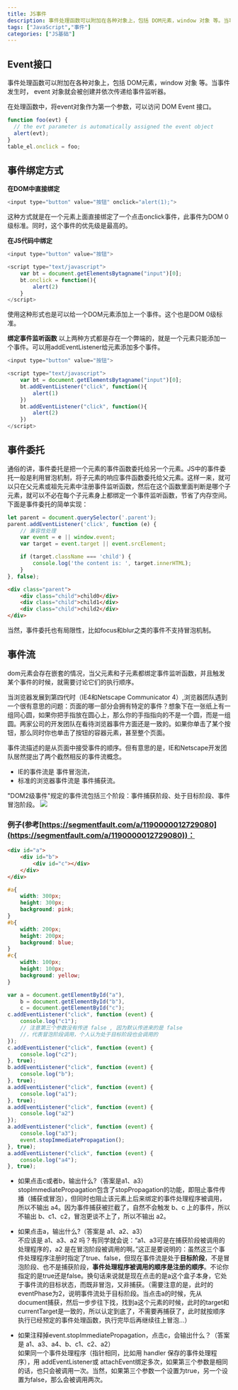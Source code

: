 ```yaml
---
title: JS事件
description: 事件处理函数可以附加在各种对象上，包括 DOM元素，window 对象 等。当事件发生时， event 对象就会被创建并依次传递给事件监听器。这种方式就是在一个元素上面直接绑定了一个点击onclick事件，此事件为DOM 0级标准。同时，这个事件的优先级......
tags: ["JavaScript","事件"]
categories: ["JS基础"]
---
```


## Event接口
事件处理函数可以附加在各种对象上，包括 DOM元素，window 对象 等。当事件发生时， event 对象就会被创建并依次传递给事件监听器。

在处理函数中，将event对象作为第一个参数，可以访问 DOM Event 接口。
```js
function foo(evt) {
  // the evt parameter is automatically assigned the event object
  alert(evt);
}
table_el.onclick = foo;
```

## 事件绑定方式

**在DOM中直接绑定**<br>
```js
<input type="button" value="按钮" onclick="alert(1);">
```
这种方式就是在一个元素上面直接绑定了一个点击onclick事件，此事件为DOM 0级标准。同时，这个事件的优先级是最高的。

**在JS代码中绑定**<br>
```js
<input type="button" value="按钮">

<script type="text/javascript">
	var bt = document.getElementsBytagname("input")[0];
	bt.onclick = function(){
		alert(2)
	}
</script>
```
使用这种形式也是可以给一个DOM元素添加上一个事件。这个也是DOM 0级标准。

**绑定事件监听函数**
以上两种方式都是存在一个弊端的，就是一个元素只能添加一个事件。可以用addEventListener给元素添加多个事件。
```js
<input type="button" value="按钮">

<script type="text/javascript">
	var bt = document.getElementsBytagname("input")[0];
	bt.addEventListener("click", function(){
		alert(1)
	})
	bt.addEventListener("click", function(){
		alert(2)
	})
</script>
```

## 事件委托
通俗的讲，事件委托是把一个元素的事件函数委托给另一个元素。JS中的事件委托一般是利用冒泡机制，将子元素的响应事件函数委托给父元素。这样一来，就可以只在父元素或祖先元素中注册事件监听函数，然后在这个函数里面判断是哪个子元素，就可以不必在每个子元素身上都绑定一个事件监听函数，节省了内存空间。下面是事件委托的简单实现：
```js
let parent = document.querySelector('.parent');
parent.addEventListener('click', function (e) {
    // 兼容性处理
    var event = e || window.event;
    var target = event.target || event.srcElement;

    if (target.className === 'child') {
        console.log('the content is: ', target.innerHTML);
    }
}, false);
```

```html
<div class="parent">
    <div class="child">child0</div>
    <div class="child">child1</div>
    <div class="child">child2</div>
</div>
```
当然，事件委托也有局限性，比如focus和blur之类的事件不支持冒泡机制。

## 事件流
dom元素会存在嵌套的情况，当父元素和子元素都绑定事件监听函数，并且触发某个事件的时候，就需要讨论它们的执行顺序。

当浏览器发展到第四代时（IE4和Netscape Communicator 4）,浏览器团队遇到一个很有意思的问题：页面的哪一部分会拥有特定的事件？想象下在一张纸上有一组同心圆，如果你把手指放在圆心上，那么你的手指指向的不是一个圆，而是一组圆。两家公司的开发团队在看待浏览器事件方面还是一致的。如果你单击了某个按钮，那么同时你也单击了按钮的容器元素，甚至整个页面。

事件流描述的是从页面中接受事件的顺序。但有意思的是，IE和Netscape开发团队居然提出了两个截然相反的事件流概念。
- IE的事件流是 事件冒泡流，
- 标准的浏览器事件流是 事件捕获流。

"DOM2级事件"规定的事件流包括三个阶段：事件捕获阶段、处于目标阶段、事件冒泡阶段。
![](https://www.w3.org/TR/DOM-Level-3-Events/images/eventflow.svg)

### 例子(参考[https://segmentfault.com/a/1190000012729080](https://segmentfault.com/a/1190000012729080))：
```html
<div id="a">
    <div id="b">
        <div id="c"></div>
    </div>
</div>
```

```css
#a{
    width: 300px;
    height: 300px;
    background: pink;
}
#b{
    width: 200px;
    height: 200px;
    background: blue;
}
#c{
    width: 100px;
    height: 100px;
    background: yellow;
}
```

```js
var a = document.getElementById("a"),
    b = document.getElementById("b"),
    c = document.getElementById("c");
c.addEventListener("click", function (event) {
    console.log("c1");
    // 注意第三个参数没有传进 false , 因为默认传进来的是 false
    //，代表冒泡阶段调用，个人认为处于目标阶段也会调用的
});
c.addEventListener("click", function (event) {
    console.log("c2");
}, true);
b.addEventListener("click", function (event) {
    console.log("b");
}, true);
a.addEventListener("click", function (event) {
    console.log("a1");
}, true);
a.addEventListener("click", function (event) {
    console.log("a2")
});
a.addEventListener("click", function (event) {
    console.log("a3");
    event.stopImmediatePropagation();
}, true);
a.addEventListener("click", function (event) {
    console.log("a4");
}, true);
```
- 如果点击c或者b，输出什么?（答案是a1、a3）<br>
stopImmediatePropagation包含了stopPropagation的功能，即阻止事件传播（捕获或冒泡），但同时也阻止该元素上后来绑定的事件处理程序被调用，所以不输出 a4。因为事件捕获被拦截了，自然不会触发 b、c 上的事件，所以不输出 b、c1、c2，冒泡更谈不上了，所以不输出 a2。

- 如果点击a，输出什么?（答案是 a1、a2、a3）<br>
不应该是 a1、a3、a2 吗？有同学就会说：“a1、a3可是在捕获阶段被调用的处理程序的，a2 是在冒泡阶段被调用的啊。”这正是要说明的：虽然这三个事件处理程序注册时指定了true、false，但现在事件流是处于**目标阶段**，不是冒泡阶段、也不是捕获阶段，**事件处理程序被调用的顺序是注册的顺序**。不论你指定的是true还是false。换句话来说就是现在点击的是a这个盒子本身，它处于事件流的目标状态，而既非冒泡，又非捕获。（需要注意的是，此时的eventPhase为2，说明事件流处于目标阶段。当点击a的时候，先从document捕获，然后一步步往下找，找到a这个元素的时候，此时的target和currentTarget是一致的，所以认定到底了，不需要再捕获了，此时就按顺序执行已经预定的事件处理函数，执行完毕后再继续往上冒泡...）

- 如果注释掉event.stopImmediatePropagation，点击c，会输出什么？（答案是 a1、a3、a4、b、c1、c2、a2）<br>
如果同一个事件处理程序（指针相同，比如用 handler 保存的事件处理程序），用 addEventListener或 attachEvent绑定多次，如果第三个参数是相同的话，也只会被调用一次。当然，如果第三个参数一个设置为true，另一个设置为false，那么会被调用两次。








